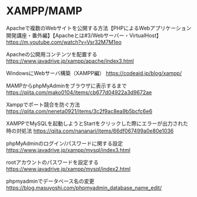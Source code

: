 # XAMPP/MAMP
Apacheで複数のWebサイトを公開する方法【PHPによるWebアプリケーション開発講座・番外編】【Apacheとは#3/Webサーバー・VirtualHost】
https://m.youtube.com/watch?v=Vsr32M7M1eo

Apacheの公開用コンテンツを配置する
https://www.javadrive.jp/xampp/apache/index3.html

WindowsにWebサーバ構築（XAMPP編）
https://codeaid.jp/blog/xampp/

MAMPからphpMyAdminをブラウザに表示するまで
https://qiita.com/mako0104/items/cb677d04922a3d9672ae

Xamppでポート競合を防ぐ方法 
https://qiita.com/neneta0921/items/3c2f9ac8ea9b5bcfc6e6

XAMPPでMySQLを起動しようとStartをクリックした際にエラーが出力された時の対処法 
https://qiita.com/nananari/items/66df067499a0e80e1036

phpMyAdminのログイン/パスワードに関する設定 
https://www.javadrive.jp/xampp/mysql/index3.html

rootアカウントのパスワードを設定する 
https://www.javadrive.jp/xampp/mysql/index2.html

phpmyadminでデータベース名の変更
https://blog.masuyoshi.com/phpmyadmin_database_name_edit/
